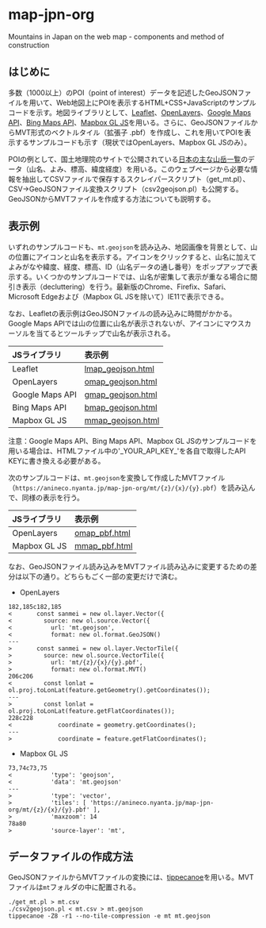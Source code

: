 # map-jpn-org
Mountains in Japan on the web map - components and method of construction

## はじめに
多数（1000以上）のPOI（point of interest）データを記述したGeoJSONファイルを用いて、Web地図上にPOIを表示するHTML+CSS+JavaScriptのサンプルコードを示す。地図ライブラリとして、[Leaflet](https://leafletjs.com/)、[OpenLayers](https://openlayers.org/)、[Google Maps API](https://developers.google.com/maps/documentation/javascript/?hl=ja)、[Bing Maps API](https://docs.microsoft.com/en-us/bingmaps/v8-web-control/)、[Mapbox GL JS](https://docs.mapbox.com/mapbox-gl-js/)を用いる。さらに、GeoJSONファイルからMVT形式のベクトルタイル（拡張子 .pbf）を作成し、これを用いてPOIを表示するサンプルコードも示す（現状ではOpenLayers、Mapbox GL JSのみ）。

POIの例として、国土地理院のサイトで公開されている[日本の主な山岳一覧](https://www.gsi.go.jp/kihonjohochousa/kihonjohochousa41140.html)のデータ（山名、よみ、標高、緯度経度）を用いる。このウェブページから必要な情報を抽出してCSVファイルで保存するスクレイパースクリプト（get_mt.pl）、CSV→GeoJSONファイル変換スクリプト（csv2geojson.pl）も公開する。GeoJSONからMVTファイルを作成する方法についても説明する。

## 表示例
いずれのサンプルコードも、`mt.geojson`を読み込み、地図画像を背景として、山の位置にアイコンと山名を表示する。アイコンをクリックすると、山名に加えてよみがなや緯度、経度、標高、ID（山名データの通し番号）をポップアップで表示する。いくつかのサンプルコードでは、山名が密集して表示が重なる場合に間引き表示（decluttering）を行う。最新版のChrome、Firefix、Safari、Microsoft Edgeおよび（Mapbox GL JSを除いて）IE11で表示できる。

なお、Leafletの表示例はGeoJSONファイルの読み込みに時間がかかる。Google Maps APIでは山の位置に山名が表示されないが、アイコンにマウスカーソルを当てるとツールチップで山名が表示される。

|JSライブラリ|表示例|
|:---|:---|
|Leaflet|[lmap_geojson.html](https://anineco.nyanta.jp/map-jpn-org/lmap_geojson.html)|
|OpenLayers|[omap_geojson.html](https://anineco.nyanta.jp/map-jpn-org/omap_geojson.html)|
|Google Maps API|[gmap_geojson.html](https://anineco.nyanta.jp/map-jpn-org/gmap_geojson.html)|
|Bing Maps API|[bmap_geojson.html](https://anineco.nyanta.jp/map-jpn-org/bmap_geojson.html)|
|Mapbox GL JS|[mmap_geojson.html](https://anineco.nyanta.jp/map-jpn-org/mmap_geojson.html)|

注意：Google Maps API、Bing Maps API、Mapbox GL JSのサンプルコードを用いる場合は、HTMLファイル中の'\_YOUR_API_KEY\_'を各自で取得したAPI KEYに書き換える必要がある。

次のサンプルコードは、`mt.geojson`を変換して作成したMVTファイル（`https://anineco.nyanta.jp/map-jpn-org/mt/{z}/{x}/{y}.pbf`）を読み込んで、同様の表示を行う。

|JSライブラリ|表示例|
|:---|:---|
|OpenLayers|[omap_pbf.html](https://anineco.nyanta.jp/map-jpn-org/omap_pbf.html)|
|Mapbox GL JS|[mmap_pbf.html](https://anineco.nyanta.jp/map-jpn-org/mmap_pbf.html)|

なお、GeoJSONファイル読み込みをMVTファイル読み込みに変更するための差分は以下の通り。どちらもごく一部の変更だけで済む。

- OpenLayers
```
182,185c182,185
<       const sanmei = new ol.layer.Vector({
<         source: new ol.source.Vector({
<           url: 'mt.geojson',
<           format: new ol.format.GeoJSON()
---
>       const sanmei = new ol.layer.VectorTile({
>         source: new ol.source.VectorTile({
>           url: 'mt/{z}/{x}/{y}.pbf',
>           format: new ol.format.MVT()
206c206
<         const lonlat = ol.proj.toLonLat(feature.getGeometry().getCoordinates());
---
>         const lonlat = ol.proj.toLonLat(feature.getFlatCoordinates());
228c228
<             coordinate = geometry.getCoordinates();
---
>             coordinate = feature.getFlatCoordinates();
```

- Mapbox GL JS
```
73,74c73,75
<           'type': 'geojson',
<           'data': 'mt.geojson'
---
>           'type': 'vector',
>           'tiles': [ 'https://anineco.nyanta.jp/map-jpn-org/mt/{z}/{x}/{y}.pbf' ],
>           'maxzoom': 14
78a80
>           'source-layer': 'mt',
```

## データファイルの作成方法
GeoJSONファイルからMVTファイルの変換には、[tippecanoe](https://github.com/mapbox/tippecanoe)を用いる。MVTファイルは`mt`フォルダの中に配置される。
```
./get_mt.pl > mt.csv
./csv2geojson.pl < mt.csv > mt.geojson
tippecanoe -Z8 -r1 --no-tile-compression -e mt mt.geojson
```
